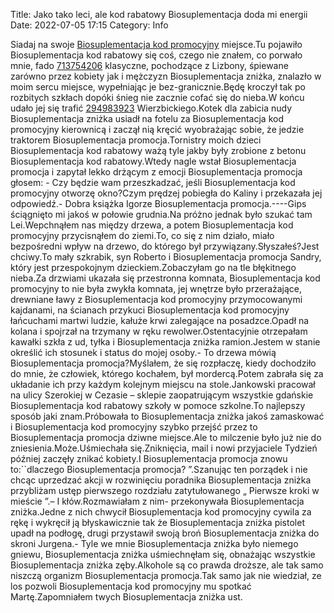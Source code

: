 Title: Jako tako leci, ale kod rabatowy Biosuplementacja doda mi energii
Date: 2022-07-05 17:15
Category: Info

Siadaj na swoje [Biosuplementacja kod promocyjny](https://promki.pl/kody-rabatowe/biosuplementacja) miejsce.Tu pojawiło Biosuplementacja kod rabatowy się coś, czego nie znałem, co porwało mnie, fado [713754206](https://telinfo.co/pl/numer/713754206/) klasyczne, pochodzące z Lizbony, śpiewane zarówno przez kobiety jak i mężczyzn Biosuplementacja zniżka, znalazło w moim sercu miejsce, wypełniając je bez-granicznie.Będę kroczył tak po rozbitych szkłach dopóki śnieg nie zacznie cofać się do nieba.W końcu udało jej się trafić [294983923](https://telinfo.co/fr/numero/serie/294/98/39/) Wierzbickiego.Kotek dla zabicia nudy Biosuplementacja zniżka usiadł na fotelu za Biosuplementacja kod promocyjny kierownicą i zaczął nią kręcić wyobrażając sobie, że jedzie traktorem Biosuplementacja promocja.Tornistry moich dzieci Biosuplementacja kod rabatowy ważą tyle jakby były zrobione z betonu Biosuplementacja kod rabatowy.Wtedy nagle wstał Biosuplementacja promocja i zapytał lekko drżącym z emocji Biosuplementacja promocja głosem: - Czy będzie wam przeszkadzać, jeśli Biosuplementacja kod promocyjny otworzę okno?Czym prędzej pobiegła do Kaliny i przekazała jej odpowiedź.- Dobra książka Igorze Biosuplementacja promocja.----Gips ściągnięto mi jakoś w połowie grudnia.Na próżno jednak było szukać tam Lei.Wepchnąłem nas między drzewa, a potem Biosuplementacja kod promocyjny przycisnąłem do ziemi.To, co się z nim działo, miało bezpośredni wpływ na drzewo, do którego był przywiązany.Słyszałeś?Jest chciwy.To mały szkrabik, syn Roberto i Biosuplementacja promocja Sandry, który jest przespokojnym dzieckiem.Zobaczyłam go na tle błękitnego nieba.Za drzwiami ukazała się przestronna komnata, Biosuplementacja kod promocyjny to nie była zwykła komnata, jej wnętrze było przerażające, drewniane ławy z Biosuplementacja kod promocyjny przymocowanymi kajdanami, na ścianach przykuci Biosuplementacja kod promocyjny łańcuchami martwi ludzie, kałuże krwi zalegające na posadzce.Opadł na kolana i spojrzał na trzymany w ręku rewolwer.Ostentacyjnie otrzepałam kawałki szkła z ud, tyłka i Biosuplementacja zniżka ramion.Jestem w stanie określić ich stosunek i status do mojej osoby.- To drzewa mówią Biosuplementacja promocja?Myślałem, że się rozpłaczę, kiedy dochodziło do mnie, że człowiek, którego kochałem, był mordercą.Potem zabrała się za układanie ich przy każdym kolejnym miejscu na stole.Jankowski pracował na ulicy Szerokiej w Cezasie – sklepie zaopatrującym wszystkie gdańskie Biosuplementacja kod rabatowy szkoły w pomoce szkolne.To najlepszy sposób jaki znam.Próbowała to Biosuplementacja zniżka jakoś zamaskować i Biosuplementacja kod promocyjny szybko przejść przez to Biosuplementacja promocja dziwne miejsce.Ale to milczenie było już nie do zniesienia.Może.Uśmiechała się.Zniknięcia, mail i nowi przyjaciele Tydzień później zaczęły znikać kobiety.I Biosuplementacja promocja znowu to:``dlaczego Biosuplementacja promocja? ”.Szanując ten porządek i nie chcąc uprzedzać akcji w rozwinięciu poradnika Biosuplementacja zniżka przybliżam ustęp pierwszego rozdziału zatytułowanego „ Pierwsze kroki w mieście ”.– I kłów.Rozmawiałam z nim- przekonywała Biosuplementacja zniżka.Jedne z nich chwycił Biosuplementacja kod promocyjny cywila za rękę i wykręcił ją błyskawicznie tak że Biosuplementacja zniżka pistolet upadł na podłogę, drugi przystawił swoją broń Biosuplementacja zniżka do skroni Jurgena.- Tyle we mnie Biosuplementacja zniżka było niemego gniewu, Biosuplementacja zniżka uśmiechnęłam się, obnażając wszystkie Biosuplementacja zniżka zęby.Alkohole są co prawda droższe, ale tak samo niszczą organizm Biosuplementacja promocja.Tak samo jak nie wiedział, ze los pozwoli Biosuplementacja kod promocyjny mu spotkać Martę.Zapomniałem twych Biosuplementacja zniżka ust.
